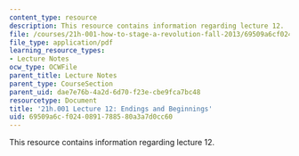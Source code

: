 ```yaml
---
content_type: resource
description: This resource contains information regarding lecture 12.
file: /courses/21h-001-how-to-stage-a-revolution-fall-2013/69509a6cf0240891788580a3a7d0cc60_MIT21H_001F13_lec_12.pdf
file_type: application/pdf
learning_resource_types:
- Lecture Notes
ocw_type: OCWFile
parent_title: Lecture Notes
parent_type: CourseSection
parent_uid: dae7e76b-4a2d-6d70-f23e-cbe9fca7bc48
resourcetype: Document
title: '21h.001 Lecture 12: Endings and Beginnings'
uid: 69509a6c-f024-0891-7885-80a3a7d0cc60
---
```

This resource contains information regarding lecture 12.

